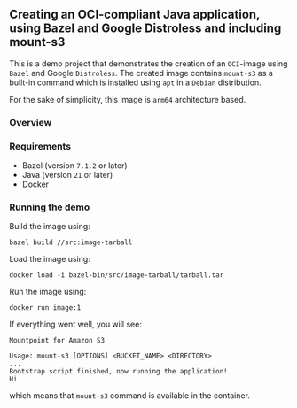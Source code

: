 ## Creating an OCI-compliant Java application, using Bazel and Google Distroless and including mount-s3

This is a demo project that demonstrates the creation of an `OCI`-image using `Bazel` and Google `Distroless`. The 
created image contains `mount-s3` as a built-in command which is installed using `apt` in a `Debian` distribution.

For the sake of simplicity, this image is `arm64` architecture based. 

### Overview

### Requirements

- Bazel (version `7.1.2` or later)
- Java (version `21` or later)
- Docker

### Running the demo

Build the image using:
```shell
bazel build //src:image-tarball
```

Load the image using:
```shell
docker load -i bazel-bin/src/image-tarball/tarball.tar
```

Run the image using:
```shell
docker run image:1
```

If everything went well, you will see:
```shell
Mountpoint for Amazon S3

Usage: mount-s3 [OPTIONS] <BUCKET_NAME> <DIRECTORY>
...
Bootstrap script finished, now running the application!
Hi
```

which means that `mount-s3` command is available in the container.
